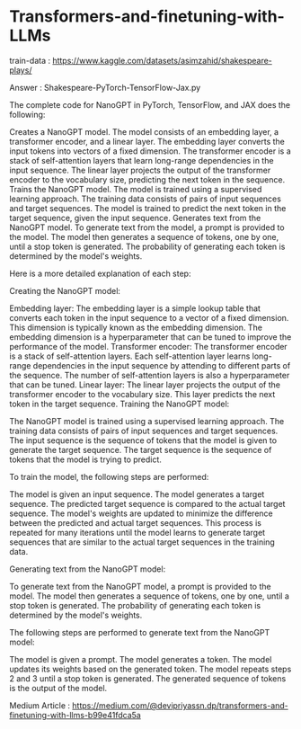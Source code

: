 # Transformers-and-finetuning-with-LLMs

train-data :  https://www.kaggle.com/datasets/asimzahid/shakespeare-plays/

Answer : Shakespeare-PyTorch-TensorFlow-Jax.py

The complete code for NanoGPT in PyTorch, TensorFlow, and JAX does the following:

Creates a NanoGPT model. The model consists of an embedding layer, a transformer encoder, and a linear layer. The embedding layer converts the input tokens into vectors of a fixed dimension. The transformer encoder is a stack of self-attention layers that learn long-range dependencies in the input sequence. The linear layer projects the output of the transformer encoder to the vocabulary size, predicting the next token in the sequence.
Trains the NanoGPT model. The model is trained using a supervised learning approach. The training data consists of pairs of input sequences and target sequences. The model is trained to predict the next token in the target sequence, given the input sequence.
Generates text from the NanoGPT model. To generate text from the model, a prompt is provided to the model. The model then generates a sequence of tokens, one by one, until a stop token is generated. The probability of generating each token is determined by the model's weights.


Here is a more detailed explanation of each step:

Creating the NanoGPT model:

Embedding layer: The embedding layer is a simple lookup table that converts each token in the input sequence to a vector of a fixed dimension. This dimension is typically known as the embedding dimension. The embedding dimension is a hyperparameter that can be tuned to improve the performance of the model.
Transformer encoder: The transformer encoder is a stack of self-attention layers. Each self-attention layer learns long-range dependencies in the input sequence by attending to different parts of the sequence. The number of self-attention layers is also a hyperparameter that can be tuned.
Linear layer: The linear layer projects the output of the transformer encoder to the vocabulary size. This layer predicts the next token in the target sequence.
Training the NanoGPT model:

The NanoGPT model is trained using a supervised learning approach. The training data consists of pairs of input sequences and target sequences. The input sequence is the sequence of tokens that the model is given to generate the target sequence. The target sequence is the sequence of tokens that the model is trying to predict.

To train the model, the following steps are performed:

The model is given an input sequence.
The model generates a target sequence.
The predicted target sequence is compared to the actual target sequence.
The model's weights are updated to minimize the difference between the predicted and actual target sequences.
This process is repeated for many iterations until the model learns to generate target sequences that are similar to the actual target sequences in the training data.

Generating text from the NanoGPT model:

To generate text from the NanoGPT model, a prompt is provided to the model. The model then generates a sequence of tokens, one by one, until a stop token is generated. The probability of generating each token is determined by the model's weights.

The following steps are performed to generate text from the NanoGPT model:

The model is given a prompt.
The model generates a token.
The model updates its weights based on the generated token.
The model repeats steps 2 and 3 until a stop token is generated.
The generated sequence of tokens is the output of the model.


Medium Article : https://medium.com/@devipriyassn.dp/transformers-and-finetuning-with-llms-b99e41fdca5a

